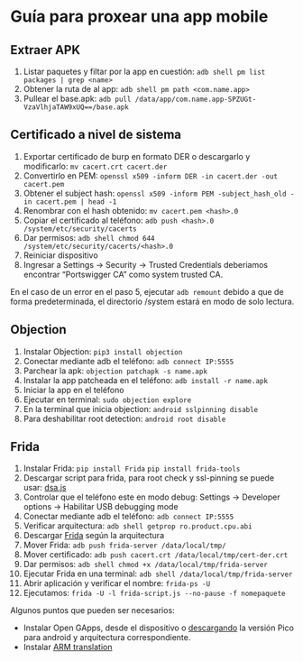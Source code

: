# Guía para proxear una app mobile

## Extraer APK

1. Listar paquetes y filtar por la app en cuestión: ```adb shell pm list packages | grep <name>```
2. Obtener la ruta de al app: ```adb shell pm path <com.name.app>```
3. Pullear el base.apk: ```adb pull /data/app/com.name.app-SPZUGt-VzaVlhjaTAW9xUQ==/base.apk```

## Certificado a nivel de sistema

1. Exportar certificado de burp en formato DER o descargarlo y modificarlo: ```mv cacert.crt cacert.der```
2. Convertirlo en PEM: ```openssl x509 -inform DER -in cacert.der -out cacert.pem```
3. Obtener el subject hash: ```openssl x509 -inform PEM -subject_hash_old -in cacert.pem | head -1```
4. Renombrar con el hash obtenido: ```mv cacert.pem <hash>.0```
5. Copiar el certificado al teléfono: ```adb push <hash>.0 /system/etc/security/cacerts```
6. Dar permisos: ```adb shell chmod 644 /system/etc/security/cacerts/<hash>.0```
7. Reiniciar dispositivo
8. Ingresar a Settings -> Security -> Trusted Credentials deberiamos encontrar “Portswigger CA” como system trusted CA.

En el caso de un error en el paso 5, ejecutar ```adb remount``` debido a que de forma predeterminada, el directorio /system estará en modo de solo lectura.

## Objection

1. Instalar Objection: ```pip3 install objection```
2. Conectar mediante adb el teléfono: ```adb connect IP:5555```
3. Parchear la apk: ```objection patchapk -s name.apk```
4. Instalar la app patcheada en el teléfono: ```adb install -r name.apk```
5. Iniciar la app en el teléfono
6. Ejecutar en terminal: ```sudo objection explore```
7. En la terminal que inicia objection: ```android sslpinning disable```
8. Para deshabilitar root detection: ```android root disable```

## Frida

1. Instalar Frida: ```pip install Frida``` ```pip install frida-tools```
2. Descargar script para frida, para root check y ssl-pinning se puede usar: [dsa.js](https://github.com/athanos-sec/security/blob/main/recon/dsa.js)
3. Controlar que el teléfono este en modo debug: Settings -> Developer options -> Habilitar USB debugging mode
4. Conectar mediante adb el teléfono: ```adb connect IP:5555```
5. Verificar arquitectura: ```adb shell getprop ro.product.cpu.abi```
6. Descargar [Frida](https://github.com/frida/frida/releases) según la arquitectura
7. Mover Frida: ```adb push frida-server /data/local/tmp/```
8. Mover certificado: ```adb push cacert.crt /data/local/tmp/cert-der.crt```
9. Dar permisos: ```adb shell chmod +x /data/local/tmp/frida-server```
10. Ejecutar Frida en una terminal: ```adb shell /data/local/tmp/frida-server```
11. Abrir aplicación y verificar el nombre: ```frida-ps -U```
12. Ejecutamos: ```frida -U -l frida-script.js --no-pause -f nomepaquete```

Algunos puntos que pueden ser necesarios:
* Instalar Open GApps, desde el dispositivo o [descargando](https://opengapps.org/) la versión Pico para android y arquitectura correspondiente.
* Instalar [ARM translation](https://github.com/m9rco/Genymotion_ARM_Translation)
